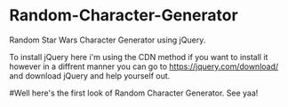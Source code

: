 # Random-Character-Generator
Random Star Wars Character Generator using jQuery.

To install jQuery here i'm using the CDN method if you want to install it however in a diffrent manner 
you can go to https://jquery.com/download/ and download jQuery and help yourself out.

#Well here's the first look of Random Character Generator.
See yaa!
